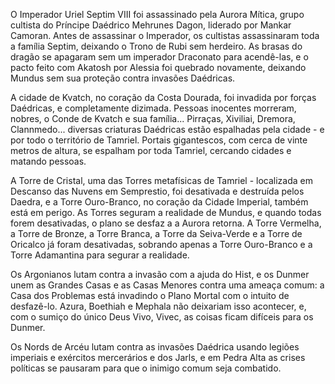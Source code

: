 <!-- TITLE: Invasão de Oblivion -->
<!-- SUBTITLE: Mehrunes Dagon planeja tomar Mundus para si -->

O Imperador Uriel Septim VIII foi assassinado pela Aurora Mítica, grupo cultista do Príncipe Daédrico Mehrunes Dagon, liderado por Mankar Camoran. Antes de assassinar o Imperador, os cultistas assassinaram toda a família Septim, deixando o Trono de Rubi sem herdeiro. As brasas do dragão se apagaram sem um imperador Draconato para acendê-las, e o pacto feito com Akatosh por Alessia foi quebrado novamente, deixando Mundus sem sua proteção contra invasões Daédricas.

A cidade de Kvatch, no coração da Costa Dourada, foi invadida por forças Daédricas, e completamente dizimada. Pessoas inocentes morreram, nobres, o Conde de Kvatch e sua família... Pirraças, Xiviliai, Dremora, Clannmedo... diversas criaturas Daédricas estão espalhadas pela cidade - e por todo o território de Tamriel. Portais gigantescos, com cerca de vinte metros de altura, se espalham por toda Tamriel, cercando cidades e matando pessoas. 

A Torre de Cristal, uma das Torres metafísicas de Tamriel - localizada em Descanso das Nuvens em Semprestio, foi desativada e destruída pelos Daedra, e a Torre Ouro-Branco, no coração da Cidade Imperial, também está em perigo. As Torres seguram a realidade de Mundus, e quando todas forem desativadas, o plano se desfaz a a Aurora retorna. A Torre Vermelha, a Torre de Bronze, a Torre Branca, a Torre da Seiva-Verde e a Torre de Oricalco já foram desativadas, sobrando apenas a Torre Ouro-Branco e a Torre Adamantina para segurar a realidade.

Os Argonianos lutam contra a invasão com a ajuda do Hist, e os Dunmer unem as Grandes Casas e as Casas Menores contra uma ameaça comum: a Casa dos Problemas está invadindo o Plano Mortal com o intuito de desfazê-lo. Azura, Boethiah e Mephala não deixariam isso acontecer, e, com o sumiço do único Deus Vivo, Vivec, as coisas ficam difíceis para os Dunmer. 

Os Nords de Arcéu lutam contra as invasões Daédrica usando legiões imperiais e exércitos mercerários e dos Jarls, e em Pedra Alta as crises políticas se pausaram para que o inimigo comum seja combatido.